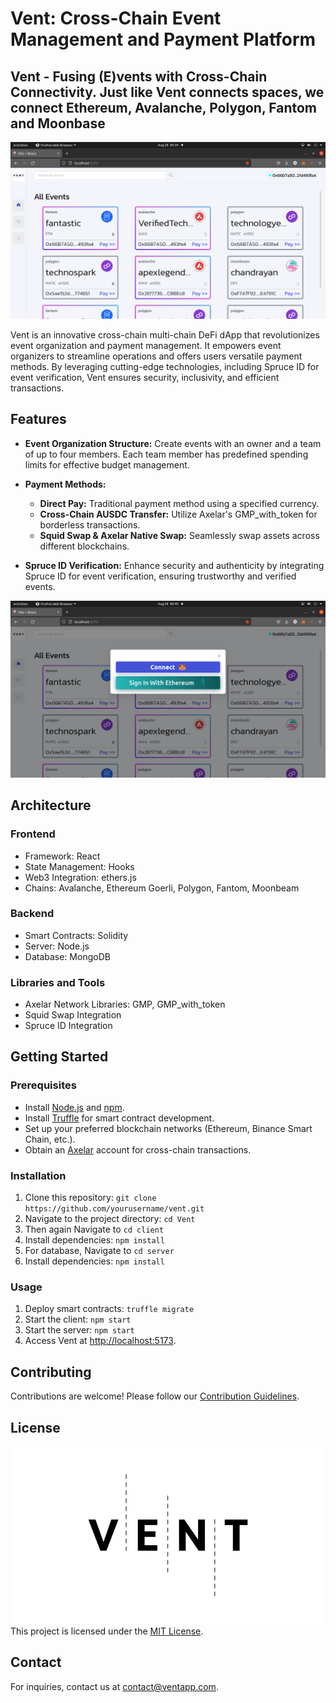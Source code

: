 # Vent: Cross-Chain Event Management and Payment Platform
## Vent - Fusing (E)vents with Cross-Chain Connectivity. Just like Vent connects spaces, we connect Ethereum, Avalanche, Polygon, Fantom and Moonbase
![Home](./images/vent01.png)

Vent is an innovative cross-chain multi-chain DeFi dApp that revolutionizes event organization and payment management. It empowers event organizers to streamline operations and offers users versatile payment methods. By leveraging cutting-edge technologies, including Spruce ID for event verification, Vent ensures security, inclusivity, and efficient transactions.

## Features

- **Event Organization Structure:** Create events with an owner and a team of up to four members. Each team member has predefined spending limits for effective budget management.

- **Payment Methods:**
  - **Direct Pay:** Traditional payment method using a specified currency.
  - **Cross-Chain AUSDC Transfer:** Utilize Axelar's GMP_with_token for borderless transactions.
  - **Squid Swap & Axelar Native Swap:** Seamlessly swap assets across different blockchains.

- **Spruce ID Verification:** Enhance security and authenticity by integrating Spruce ID for event verification, ensuring trustworthy and verified events.
  
![Spruce](./images/vent05.png)

## Architecture

### Frontend

- Framework: React
- State Management: Hooks
- Web3 Integration: ethers.js
- Chains: Avalanche, Ethereum Goerli, Polygon, Fantom, Moonbeam

### Backend

- Smart Contracts: Solidity
- Server: Node.js
- Database: MongoDB

### Libraries and Tools

- Axelar Network Libraries: GMP, GMP_with_token
- Squid Swap Integration
- Spruce ID Integration

## Getting Started

### Prerequisites

- Install [Node.js](https://nodejs.org/) and [npm](https://www.npmjs.com/).
- Install [Truffle](https://www.trufflesuite.com/truffle) for smart contract development.
- Set up your preferred blockchain networks (Ethereum, Binance Smart Chain, etc.).
- Obtain an [Axelar](https://axelar.network/) account for cross-chain transactions.

### Installation

1. Clone this repository: `git clone https://github.com/yourusername/vent.git`
2. Navigate to the project directory: `cd Vent`
3. Then again Navigate to `cd client`
4. Install dependencies: `npm install`
5. For database, Navigate to `cd server`
6. Install dependencies: `npm install`

### Usage

1. Deploy smart contracts: `truffle migrate`
2. Start the client: `npm start`
3. Start the server: `npm start`
4. Access Vent at [http://localhost:5173](http://localhost:5173).

## Contributing

Contributions are welcome! Please follow our [Contribution Guidelines](CONTRIBUTING.md).

## License
![Vent Logo](./images/logo.webp) 
This project is licensed under the [MIT License](LICENSE).

## Contact

For inquiries, contact us at contact@ventapp.com.
